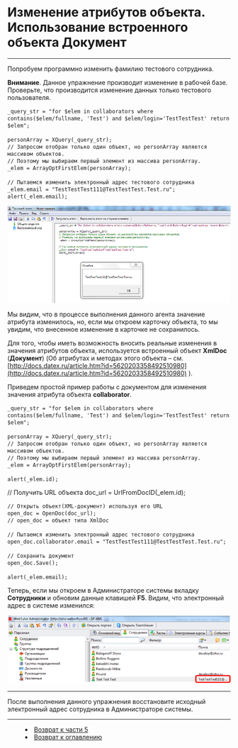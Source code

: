 # Изменение атрибутов объекта. Использование встроенного объекта Документ
***

Попробуем программно изменить фамилию тестового сотрудника.

**Внимание**. Данное упражнение производит изменение в рабочей базе. Проверьте, что производится изменение данных только тестового пользователя.

    _query_str = "for $elem in collaborators where contains($elem/fullname, 'Test') and $elem/login='TestTestTest' return $elem";
    
    personArray = XQuery(_query_str);
    // Запросом отобран только один объект, но personArray является массивом объектов.
    // Поэтому мы выбираем первый элемент из массива personArray.
    _elem = ArrayOptFirstElem(personArray);
    
    // Пытаемся изменить электронный адрес тестового сотрудника
    _elem.email = "TestTestTest111@TestTestTest.Test.ru";
    alert(_elem.email);


 
![](XmlDoc01.png)

Мы видим, что в процессе выполнения данного агента значение атрибута изменилось, но, если мы откроем карточку объекта, то мы увидим, что внесенное изменение в карточке не сохранилось.

Для того, чтобы иметь возможность вносить реальные изменения в значения атрибутов объекта, используется встроенный объект **XmlDoc** (**Документ**) (Об атрибутах и методах этого объекта – см. [http://docs.datex.ru/article.htm?id=5620203358492510980](http://docs.datex.ru/article.htm?id=5620203358492510980) ).

Приведем простой пример работы с документом для изменения значения атрибута объекта **collaborator**.

    _query_str = "for $elem in collaborators where contains($elem/fullname, 'Test') and $elem/login='TestTestTest' return $elem";
    
    personArray = XQuery(_query_str);
    // Запросом отобран только один объект, но personArray является массивом объектов.
    // Поэтому мы выбираем первый элемент из массива personArray.
    _elem = ArrayOptFirstElem(personArray);
    
    alert(_elem.id);
    
   // Получить URL объекта 
    doc_url = UrlFromDocID(_elem.id);
    
    // Открыть объект(XML-документ) используя его URL
    open_doc = OpenDoc(doc_url);
    // open_doc = объект типа XmlDoc 
    
    // Пытаемся изменить электронный адрес тестового сотрудника
    open_doc.collaborator.email = "TestTestTest111@TestTestTest.Test.ru";
    
    // Сохранить документ
    open_doc.Save();
    
    alert(_elem.email);

Теперь, если мы откроем в Администраторе системы вкладку **Сотрудники** и обновим данные клавишей **F5**. Видим, что электронный адрес в системе изменился:

 
![](XmlDoc02.PNG)

---

После выполнения данного упражнения восстановите исходный электронный адрес сотрудника в Администраторе системы.


***

<dd><li> <a href="5_document.md"> Возврат к части 5</a></dd>

<dd><li> <a href="README.md"> Возврат к оглавлению</a></dd>
